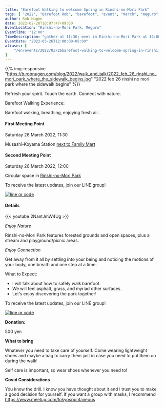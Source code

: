 ```yaml
---
title: "Barefoot Walking to welcome Spring in Rinshi-no-Mori Park"
tags: [ "2022", "Barefoot Rob", "barefoot", "event", "march", "meguro", "rinshi-no-mori", "sakura", "spring", "walk", "はだし", "林試の森公園", "桜", "裸足のロブ" ]
author: Rob Nugen
date: 2022-02-28T10:07:47+09:00
EventLocation: "Rinshi-no-Mori Park, Meguro"
EventTime: "12:00"
TimeDescription: "gather at 11:30; meet in Rinshi-no-Mori Park at 12:00"
EventDate: "2022-03-26T12:00:00+09:00"
aliases: [
    "/en/events/2022/03/26barefoot-walking-to-welcome-spring-in-rinshi-no-mori-park",
]
---
```


{{% img-responsive "https://b.robnugen.com/blog/2022/walk_and_talk/2022_feb_26_rinshi_no_mori_park_where_the_sidewalk_begins.jpg" "2022 feb 26 rinshi no mori park where the sidewalk begins" %}}

Refresh your spirit. Touch the earth. Connect with nature.

Barefoot Walking Experience:

Barefoot walking, breathing, enjoying fresh air.

#### First Meeting Point

Saturday 26 March 2022, 11:30

Musashi-Koyama Station [next to Family Mart](https://goo.gl/maps/y3UrUcLu5heqNc8VA)

#### Second Meeting Point

Saturday 26 March 2022, 12:00

Circular space in [Rinshi-no-Mori Park](https://goo.gl/maps/RT2w4S4BvaHFreHM8)

To receive the latest updates, join our LINE group!

[![line qr code](//b.robnugen.com/blog/2021/thumbs/2021_sep_25_rob_line_qr_code_text_walk_and_talk.jpg)](//b.robnugen.com/blog/2021/2021_sep_25_rob_line_qr_code_text_walk_and_talk.jpg)

#### Details

{{< youtube 2NantJmW4Ug >}}

*Enjoy Nature*

Rinshi-no-Mori Park features
forested grounds and open spaces,
plus a stream and
playground/picnic areas.

*Enjoy Connection*

Get away from it all by settling into your being and noticing the
motions of your body, one breath and one step at a time.

What to Expect:

* I will talk about how to safely walk barefoot.
* We will feel asphalt, grass, and myriad other surfaces.
* Let's enjoy discovering the park together!

To receive the latest updates, join our LINE group!

[![line qr code](//b.robnugen.com/blog/2021/thumbs/2021_sep_25_rob_line_qr_code_text_walk_and_talk.jpg)](//b.robnugen.com/blog/2021/2021_sep_25_rob_line_qr_code_text_walk_and_talk.jpg)

**Donation:**

500 yen

**What to bring**

Whatever you need to take care of yourself.  Come wearing lightweight
shoes and maybe a bag to carry them just in case you need to put them on
during the walk!

Self care is important, so wear shoes whenever you need to!

**Covid Considerations**

You know the drill.  I know you have thought about it and I trust you
to make a good decision for yourself.  If you want a group with masks,
I recommend https://www.meetup.com/tokyospontaneous
